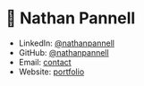 # 👤 **Nathan Pannell**

- LinkedIn: [@nathanpannell](https://www.linkedin.com/in/nathanpannell)
- GitHub: [@nathanpannell](https://github.com/nathanpannell)
- Email: [contact](mailto:contact@nathanpannell.com)
- Website: [portfolio](https://nathanpannell.com)
